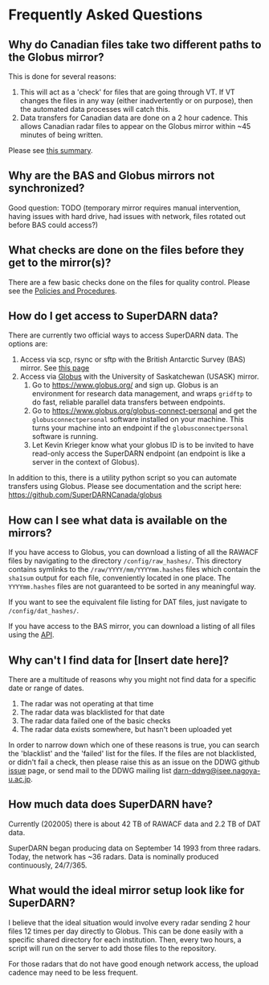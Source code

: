 # Frequently Asked Questions

## Why do Canadian files take two different paths to the Globus mirror?
This is done for several reasons:
1. This will act as a 'check' for files that are going through VT. If VT changes the files in any
way (either inadvertently or on purpose), then the automated data processes will catch this. 
2. Data transfers for Canadian data are done on a 2 hour cadence. This allows Canadian radar
files to appear on the Globus mirror within ~45 minutes of being written.

Please see [this summary](summary_data_transfers.md).

## Why are the BAS and Globus mirrors not synchronized?
Good question: TODO (temporary mirror requires manual intervention, having issues with hard drive,
had issues with network, files rotated out before BAS could access?)

## What checks are done on the files before they get to the mirror(s)?
There are a few basic checks done on the files for quality control. Please see the 
[Policies and Procedures](policies_procedures.md).

## How do I get access to SuperDARN data? 
There are currently two official ways to access SuperDARN data. 
The options are:
1. Access via scp, rsync or sftp with the British Antarctic Survey (BAS) mirror. 
See [this page](https://www.bas.ac.uk/project/superdarn/#data) 
1. Access via [Globus](https://www.globus.org/) with the University of Saskatchewan (USASK) mirror.
    1. Go to <https://www.globus.org/> and sign up. Globus is an environment for research data 
    management, and wraps `gridftp` to do fast, reliable parallel data transfers between endpoints.
    1. Go to <https://www.globus.org/globus-connect-personal> and get the `globusconnectpersonal` 
    software installed on your machine. This turns your machine into an endpoint if the 
    `globusconnectpersonal` software is running.
    1. Let Kevin Krieger know what your globus ID is to be invited to have read-only access the 
    SuperDARN endpoint (an endpoint is like a server in the context of Globus).
    
In addition to this, there is a utility python script so you can automate transfers using Globus.
Please see documentation and the script here: <https://github.com/SuperDARNCanada/globus>
    
## How can I see what data is available on the mirrors?
If you have access to Globus, you can download a listing of all the RAWACF files by navigating to 
the directory `/config/raw_hashes/`. This directory contains symlinks to the 
`/raw/YYYY/mm/YYYYmm.hashes` files which contain the `sha1sum` output for each file, conveniently 
located in one place. The `YYYYmm.hashes` files are not guaranteed to be sorted in any meaningful way.

If you want to see the equivalent file listing for DAT files, just navigate to `/config/dat_hashes/`.

If you have access to the BAS mirror, you can download a listing of all files using the 
[API](https://api.bas.ac.uk/superdarn/mirror/v3/).

## Why can't I find data for [Insert date here]?
There are a multitude of reasons why you might not find data for a specific date or range of dates.
1. The radar was not operating at that time
1. The radar data was blacklisted for that date
1. The radar data failed one of the basic checks
1. The radar data exists somewhere, but hasn't been uploaded yet

In order to narrow down which one of these reasons is true, you can search the 'blacklist' and the
'failed' list for the files. If the files are not blacklisted, or didn't fail a check, then please 
raise this as an issue on the DDWG github [issue](https://github.com/SuperDARN/DDWG/issues) page,
or send mail to the DDWG mailing list <darn-ddwg@isee.nagoya-u.ac.jp>.

## How much data does SuperDARN have?
Currently (202005) there is about 42 TB of RAWACF data and 2.2 TB of DAT data.

SuperDARN began producing data on September 14 1993 from three radars. Today, the network has 
~36 radars. Data is nominally produced continuously, 24/7/365. 

## What would the ideal mirror setup look like for SuperDARN?
I believe that the ideal situation would involve every radar sending 2 hour files 12 times per day
directly to Globus. This can be done easily with a specific shared directory for each institution. 
Then, every two hours, a script will run on the server to add those files to the repository.

For those radars that do not have good enough network access, the upload cadence may need to be 
less frequent.